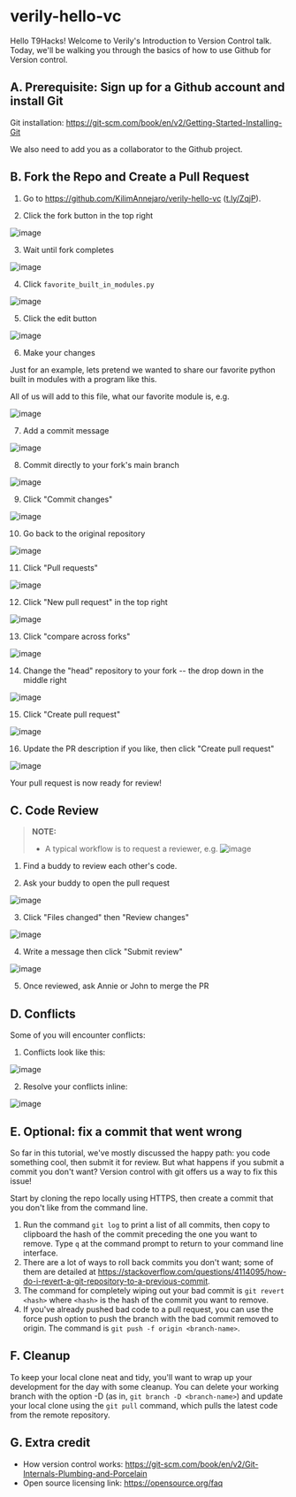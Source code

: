 # verily-hello-vc

Hello T9Hacks! Welcome to Verily's Introduction to Version Control talk. Today, we'll be walking you through the basics of how to use Github for Version control.

## A. Prerequisite: Sign up for a Github account and install Git

Git installation: https://git-scm.com/book/en/v2/Getting-Started-Installing-Git

We also need to add you as a collaborator to the Github project.

## B. Fork the Repo and Create a Pull Request

1. Go to https://github.com/KilimAnnejaro/verily-hello-vc ([t.ly/ZqjP](https://t.ly/ZqjP)).

2. Click the fork button in the top right

![image](https://user-images.githubusercontent.com/3752732/154769938-56171260-59c6-45ec-a1bd-a5ff1caebfce.png)

3. Wait until fork completes

![image](https://user-images.githubusercontent.com/3752732/154769926-ede99504-1401-4735-8618-0dc5dee39a9b.png)

4. Click `favorite_built_in_modules.py`

![image](https://user-images.githubusercontent.com/3752732/154770639-cf908545-27fd-47fc-b5b0-cb66f1e9c78e.png)

5. Click the edit button

![image](https://user-images.githubusercontent.com/3752732/154770729-2a52ad14-eee5-40af-bfc3-9f6c96add60e.png)

6. Make your changes

Just for an example, lets pretend we wanted to share our favorite python built in modules with a program like this.

All of us will add to this file, what our favorite module is, e.g.

![image](https://user-images.githubusercontent.com/3752732/154771299-e7f0cddb-b715-4308-9794-22b3153f93b0.png)

7. Add a commit message

![image](https://user-images.githubusercontent.com/3752732/154771346-87fe1ad2-2287-4181-a672-14bc18de60ca.png)

8. Commit directly to your fork's main branch

![image](https://user-images.githubusercontent.com/3752732/154771652-8a9cdb0d-5f8c-4043-bb4c-c0e9d3b850bc.png)

9. Click "Commit changes"

![image](https://user-images.githubusercontent.com/3752732/154771665-119b9b65-6e34-413d-ac6d-5de3dd3b028d.png)

10. Go back to the original repository

![image](https://user-images.githubusercontent.com/3752732/154771703-fd6e8243-6256-448f-bc51-39d66ca9eda1.png)

11. Click "Pull requests"

 ![image](https://user-images.githubusercontent.com/3752732/154778541-4f736f01-1963-4325-8937-6ace4051db3e.png)

12. Click "New pull request" in the top right

![image](https://user-images.githubusercontent.com/3752732/154778578-dd51a0f0-ee60-4948-aeca-74bf72af7060.png)

13. Click "compare across forks"

![image](https://user-images.githubusercontent.com/3752732/154778614-544e5d7a-ae01-492b-ad11-1147b7670251.png)

14. Change the "head" repository to your fork -- the drop down in the middle right

![image](https://user-images.githubusercontent.com/3752732/154779086-cb9b6b47-c170-4744-b6f0-983d96967b1d.png)

15. Click "Create pull request"

![image](https://user-images.githubusercontent.com/3752732/154778730-95852925-c758-408f-bb37-7e78fd2aa699.png)

16. Update the PR description if you like, then click "Create pull request"

![image](https://user-images.githubusercontent.com/3752732/154778809-79ef2414-177e-414a-8615-34035b939d42.png)

Your pull request is now ready for review!

## C. Code Review

> **NOTE:**
> * A typical workflow is to request a reviewer, e.g.
> ![image](https://user-images.githubusercontent.com/3752732/154776429-3fedacc9-df5e-452c-afb5-be743bf2389d.png)

1. Find a buddy to review each other's code.

2. Ask your buddy to open the pull request

![image](https://user-images.githubusercontent.com/3752732/154772146-009552f1-32dc-4d71-9c67-6bd625f0ea38.png)

3. Click "Files changed" then "Review changes"

![image](https://user-images.githubusercontent.com/3752732/154772209-1f27f5b7-8ca8-449c-9de7-b79f026c7de9.png)

4. Write a message then click "Submit review"

![image](https://user-images.githubusercontent.com/3752732/154772263-31889fe5-3a34-4242-9455-f4c46f610c44.png)

5. Once reviewed, ask Annie or John to merge the PR

## D. Conflicts

Some of you will encounter conflicts:

1. Conflicts look like this:

![image](https://user-images.githubusercontent.com/3752732/154773203-625f67f2-d108-4c47-b94b-06d411d1b9d8.png)

2. Resolve your conflicts inline:

![image](https://user-images.githubusercontent.com/3752732/154773247-69256fb2-87a4-4e5d-b8f4-4e5ba393c209.png)

## E. Optional: fix a commit that went wrong

So far in this tutorial, we've mostly discussed the happy path: you code something cool, then submit it for review. But what happens if you submit a commit you don't want? Version control with git offers us a way to fix this issue!

Start by cloning the repo locally using HTTPS, then create a commit that you don't like from the command line.
1. Run the command `git log` to print a list of all commits, then copy to clipboard the hash of the commit preceding the one you want to remove. Type `q` at the command prompt to return to your command line interface.
2. There are a lot of ways to roll back commits you don't want; some of them are detailed at <https://stackoverflow.com/questions/4114095/how-do-i-revert-a-git-repository-to-a-previous-commit>.
3. The command for completely wiping out your bad commit is `git revert <hash>` where `<hash>` is the hash of the commit you want to remove.
4. If you've already pushed bad code to a pull request, you can use the force push option to push the branch with the bad commit removed to origin. The command is `git push -f origin <branch-name>`.

## F. Cleanup

To keep your local clone neat and tidy, you'll want to wrap up your development for the day with some cleanup. You can delete your working branch with the option -D (as in, `git branch -D <branch-name>`) and update your local clone using the `git pull` command, which pulls the latest code from the remote repository.

## G. Extra credit
- How version control works: <https://git-scm.com/book/en/v2/Git-Internals-Plumbing-and-Porcelain>
- Open source licensing link: <https://opensource.org/faq>
